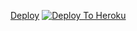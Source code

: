 [Deploy](https://dashboard.heroku.com/new?template=https://github.com/Rehansaputradewantoro/Hackbot)
[![Deploy To Heroku](https://www.herokucdn.com/deploy/button.svg)](https://heroku.com/deploy)
